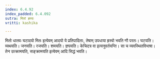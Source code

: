 ```yaml
---
index: 6.4.92
index_padded: 6.4.092
sutra: मितां ह्रस्वः
vritti: kashika

---
```

मितो धातवः घटादयो मितः इत्येवम् आदयो ये प्रतिपादिताः, तेषाम् उपधाया ह्रस्वो भवति णौ परतः। घटयति। व्यथयति। जनयति। रजयति। शमयति। ज्ञपयति। केचिदत्र वा इत्यनुवर्तयन्ति। सा च व्यवस्थितविभाषा। तेन उत्क्रामयति, सङ्क्रामयति इत्येवम् आदि सिद्धं भवति।